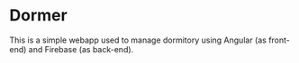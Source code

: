 # Dormer

This is a simple webapp used to manage dormitory using Angular (as front-end) and Firebase (as back-end).
